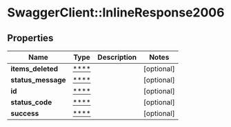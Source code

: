 # SwaggerClient::InlineResponse2006

## Properties
Name | Type | Description | Notes
------------ | ------------- | ------------- | -------------
**items_deleted** | [****](.md) |  | [optional] 
**status_message** | [****](.md) |  | [optional] 
**id** | [****](.md) |  | [optional] 
**status_code** | [****](.md) |  | [optional] 
**success** | [****](.md) |  | [optional] 

